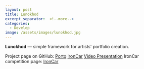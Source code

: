 ```yaml
---
layout: post
title: Lunokhod
excerpt_separator:  <!--more-->
categories:
  - Develop
image: /assets/images/lunokhod.jpg
---
```


**Lunokhod** &mdash; simple framework for artists' portfolio creation.

Project page on GitHub: [Porto](http://ze0n.github.io/moork-portfolio)
[IronCar](http://ironcar.org/) [Video Presentation](https://www.youtube.com/watch?v=q72Mr0--1yM)
IronCar competition page: [IronCar](http://ze0n.github.io/moork-portfolio)
